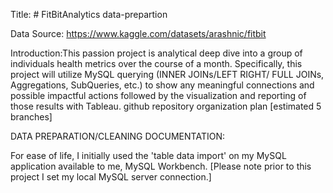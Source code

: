 Title: # FitBitAnalytics data-prepartion

Data Source: https://www.kaggle.com/datasets/arashnic/fitbit 

Introduction:This passion project is analytical deep dive into a group of individuals health metrics over the course of a month. Specifically, this project will utilize MySQL querying (INNER JOINs/LEFT RIGHT/ FULL JOINs, Aggregations, SubQueries, etc.) to show any meaningful connections and possible impactful actions followed by the visualization and reporting of those results with Tableau. github repository organization plan [estimated 5 branches]

DATA PREPARATION/CLEANING DOCUMENTATION:

For ease of life, I initially used the 'table data import' on my MySQL application available to me, MySQL Workbench.
[Please note prior to this project I set my local MySQL server connection.]

